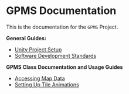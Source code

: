 # GPMS Documentation

This is the documentation for the `GPMS` Project.

**General Guides:**

 + [Unity Project Setup](setup.md)
 + [Software Development Standards](standards.md)
 
 **GPMS Class Documentation and Usage Guides**
 
 + [Accessing Map Data](mapdata.md)
 + [Setting Up Tile Animations](tileanimations.md)
